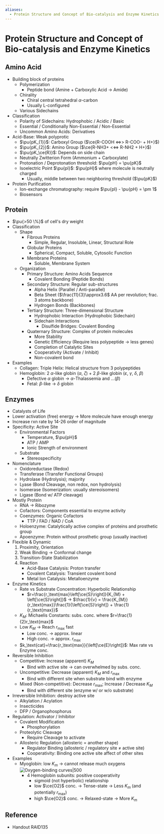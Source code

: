 ```yaml
---
aliases:
  - Protein Structure and Concept of Bio-catalysis and Enzyme Kinetics
---
```


# Protein Structure and Concept of Bio-catalysis and Enzyme Kinetics

## Amino Acid

- Building block of proteins
	- Polymerization
		- Peptide bond (Amine + Carboxylic Acid → Amide)
	- Chirality
		- Chiral central tetrahedral $\alpha$-carbon
		- Usually L-configured
	- Various Sidechains
- Classification
	- Polarity of Sidechains: Hydrophobic / Acidic / Basic
	- Essential / Conditionally Non-Essential / Non-Essential
	- Uncommon Amino Acids: Derivatives
- Acid-Base: Weak polyprotic
	- $\pu{pK_{1}}$: Carboxyl Group ($\ce{R-COOH <=>> R-COO- + H+}$)
	- $\pu{pK_{2}}$: Amino Group ($\ce{R-NH3+ <<=> R-NH2 + H+}$)
	- $\pu{pK_\ce{R}}$: Depends on side chain
	- Neutrally Zwitterion Form (Ammonium + Carboxylate)
	- Protonation / Deprotonation threshold: $\pu{pH} = \pu{pK}$
	- Isoelectric Point $\pu{pI}$: $\pu{pH}$ where molecule is neutrally charged
		- Usually, middle between two neighboring threshold ($\pu{pK}$)
- Protein Purification
	- Ion-exchange chromatography: require $\pu{pI} - \pu{pH} = \pm 1$
	- Biosensors

## Protein

- $\pu{>50 \%}$ of cell's dry weight
- Classification
	- Shape
		- Fibrous Proteins
			- Simple, Regular, Insoluble, Linear, Structural Role
		- Globular Proteins
			- Spherical, Compact, Soluble, Cytosolic Function
		- Membrane Proteins
			- Soluble, Membrane System
	- Organization
		- Primary Structure: Amino Acids Sequence
			- Covalent Bonding (Peptide Bonds)
		- Secondary Structure: Regular sub-structures
			- Alpha Helix (Parallel / Anti-parallel)
			- Beta Sheet ($\frac{11}{3}\approx3.6$ AA per revolution; frac. 3 atoms backbone)
			- Hydrogen Bonds (Backbones)
		- Tertiary Structure: Three-dimensional Structure
			- Hydrophobic Interaction (Hydrophobic Sidechain)
			- Sidechain Interactions
				- Disulfide Bridges: Covalent Bonding
		- Quaternary Structure: Complex of protein molecules
			- More Stability
			- Genetic Efficiency (Require less polypeptide → less genes)
			- Completion of Catalytic Sites
			- Cooperativity (Activate / Inhibit)
			- Non-covalent bond
- Examples
	- Collagen: Triple Helix: Helical structure from 3 polypeptides
	- Hemoglobin: 2 $\alpha$-like globin ($\alpha$, $\zeta$) + 2 $\beta$-like globin ($\varepsilon$, $\gamma$, $\delta$, $\beta$)
		- Defective $\alpha$ globin → $\alpha$-Thalassemia and …($\beta$)
		- Fetal: $\beta$-like → $\delta$ globin

## Enzymes

- Catalysts of Life
- Lower activation (free) energy → More molecule have enough energy
- Increase rxn rate by 14-26 order of magnitude
- Specificity: Active Site
	- Environmental Factors
		- Temperature, $\pu{pH}$
		- ATP / AMP
		- Ionic Strength of environment
	- Substrate
		- Stereospecificity
- Nomenclature
	- Oxidoreductase (Redox)
	- Transferase (Transfer Functional Groups)
	- Hydrolase (Hydrolysis); majority
	- Lyase (Bond Cleavage, non redox, non hydrolysis)
	- Isomerase (Isomerization: usually stereoisomers)
	- Ligase (Bond w/ ATP cleavage)
- Mostly Protein
	- RNA → Ribozyme
	- Cofactors: Components essential to enzyme activity
	- Coenzymes: Organic Cofactors
		- TTP / FAD / NAD / CoA
	- Holoenzyme: Catalytically active complex of proteins and prosthetic group
	- Apoenzyme: Protein without prosthetic group (usually inactive)
- Flexible & Dynamic
	1. Proximity, Orientation
	2. Weak Binding → Conformal change
	3. Transition-State Stabilization
	4. Reaction
		- Acid-Base Catalysis: Proton transfer
		- Covalent Catalysis: Transient covalent bond
		- Metal Ion Catalysis: Metalloenzyme
- Enzyme Kinetics
	- Rate vs Substrate Concentration: Hyperbolic Relationship
		- $r=\frac{r_\text{max}\left[\ce{S}\right]}{K_{M} + \left[\ce{S}\right]}$ → $\frac{1}{v} = \frac{K_{M}}{r_\text{max}}\frac{1}{\left[\ce{S}\right]} + \frac{1}{r_\text{max}}$
	- $K_{M}$: Michaelis Constants: subs. conc. where $r=\frac{1}{2}r_\text{max}$
	- Low $K_{M}$ → Reach $r_\text{max}$ fast
		- Low conc. → approx. linear
		- High conc. → approx. $r_\text{max}$
	- $k_\text{cat}=\frac{r_\text{max}}{\left[\ce{E}\right]}$: Max rate vs Enzyme conc.
- Reversible Inhibition
	- Competitive: Increase (apparent) $K_{M}$
		- Bind with active site → can overwhelmed by subs. conc.
	- Uncompetitive: Decrease (apparent) $K_{M}$ and $r_\text{max}$
		- Bind with different site when substrate bind with enzyme
	- Mixed (Non-competitive): Decrease $r_\text{max}$; Increase / Decrease $K_{M}$
		- Bind with different site (enzyme w/ or w/o substrate)
- Irreversible Inhibition: destroy active site
	- Alkylation / Acylation
	- Insecticides
	- DFP / Organophosphorus
- Regulation: Activator / Inhibitor
	- Covalent Modification
		- Phosphorylation
	- Proteolytic Cleavage
		- Require Cleavage to activate
	- Allosteric Regulation (allosteric = another shape)
		- Regulator Binding (allosteric / regulatory site ≠ active site)
		- Cooperativity: Binding one active site affect of other sites
- Examples
	- Myoglobin: low $K_{m}$ → cannot release much oxygens  
	  ![Oxygen-binding curves|500](https://upload.wikimedia.org/wikipedia/commons/2/2e/Cooperativity_graph.JPG)
		- 4 Hemoglobin subunits: positive cooperativity
			- sigmoid (not hyperbolic) relationship
			- low $\ce{O2}$ conc. → Tense-state → Less $K_{m}$ (and potentially $r_\text{max}$)
			- high $\ce{O2}$ conc. → Relaxed-state → More $K_{m}$

## Reference

- Handout RAID135
